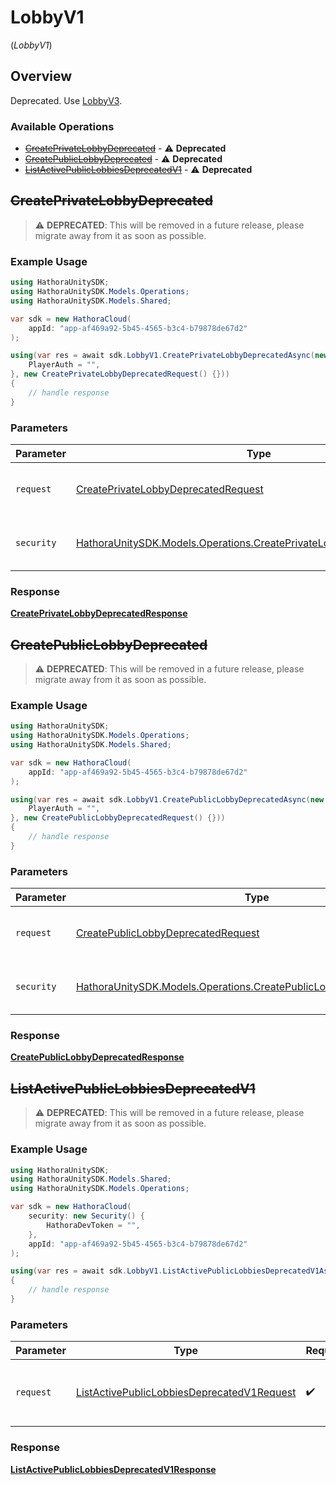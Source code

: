 # LobbyV1
(*LobbyV1*)

## Overview

Deprecated. Use [LobbyV3](https://hathora.dev/api#tag/LobbyV3).

### Available Operations

* [~~CreatePrivateLobbyDeprecated~~](#createprivatelobbydeprecated) - :warning: **Deprecated**
* [~~CreatePublicLobbyDeprecated~~](#createpubliclobbydeprecated) - :warning: **Deprecated**
* [~~ListActivePublicLobbiesDeprecatedV1~~](#listactivepubliclobbiesdeprecatedv1) - :warning: **Deprecated**

## ~~CreatePrivateLobbyDeprecated~~

> :warning: **DEPRECATED**: This will be removed in a future release, please migrate away from it as soon as possible.

### Example Usage

```csharp
using HathoraUnitySDK;
using HathoraUnitySDK.Models.Operations;
using HathoraUnitySDK.Models.Shared;

var sdk = new HathoraCloud(
    appId: "app-af469a92-5b45-4565-b3c4-b79878de67d2"
);

using(var res = await sdk.LobbyV1.CreatePrivateLobbyDeprecatedAsync(new CreatePrivateLobbyDeprecatedSecurity() {
    PlayerAuth = "",
}, new CreatePrivateLobbyDeprecatedRequest() {}))
{
    // handle response
}
```

### Parameters

| Parameter                                                                                                                                 | Type                                                                                                                                      | Required                                                                                                                                  | Description                                                                                                                               |
| ----------------------------------------------------------------------------------------------------------------------------------------- | ----------------------------------------------------------------------------------------------------------------------------------------- | ----------------------------------------------------------------------------------------------------------------------------------------- | ----------------------------------------------------------------------------------------------------------------------------------------- |
| `request`                                                                                                                                 | [CreatePrivateLobbyDeprecatedRequest](../../models/operations/CreatePrivateLobbyDeprecatedRequest.md)                                     | :heavy_check_mark:                                                                                                                        | The request object to use for the request.                                                                                                |
| `security`                                                                                                                                | [HathoraUnitySDK.Models.Operations.CreatePrivateLobbyDeprecatedSecurity](../../models/operations/CreatePrivateLobbyDeprecatedSecurity.md) | :heavy_check_mark:                                                                                                                        | The security requirements to use for the request.                                                                                         |


### Response

**[CreatePrivateLobbyDeprecatedResponse](../../models/operations/CreatePrivateLobbyDeprecatedResponse.md)**


## ~~CreatePublicLobbyDeprecated~~

> :warning: **DEPRECATED**: This will be removed in a future release, please migrate away from it as soon as possible.

### Example Usage

```csharp
using HathoraUnitySDK;
using HathoraUnitySDK.Models.Operations;
using HathoraUnitySDK.Models.Shared;

var sdk = new HathoraCloud(
    appId: "app-af469a92-5b45-4565-b3c4-b79878de67d2"
);

using(var res = await sdk.LobbyV1.CreatePublicLobbyDeprecatedAsync(new CreatePublicLobbyDeprecatedSecurity() {
    PlayerAuth = "",
}, new CreatePublicLobbyDeprecatedRequest() {}))
{
    // handle response
}
```

### Parameters

| Parameter                                                                                                                               | Type                                                                                                                                    | Required                                                                                                                                | Description                                                                                                                             |
| --------------------------------------------------------------------------------------------------------------------------------------- | --------------------------------------------------------------------------------------------------------------------------------------- | --------------------------------------------------------------------------------------------------------------------------------------- | --------------------------------------------------------------------------------------------------------------------------------------- |
| `request`                                                                                                                               | [CreatePublicLobbyDeprecatedRequest](../../models/operations/CreatePublicLobbyDeprecatedRequest.md)                                     | :heavy_check_mark:                                                                                                                      | The request object to use for the request.                                                                                              |
| `security`                                                                                                                              | [HathoraUnitySDK.Models.Operations.CreatePublicLobbyDeprecatedSecurity](../../models/operations/CreatePublicLobbyDeprecatedSecurity.md) | :heavy_check_mark:                                                                                                                      | The security requirements to use for the request.                                                                                       |


### Response

**[CreatePublicLobbyDeprecatedResponse](../../models/operations/CreatePublicLobbyDeprecatedResponse.md)**


## ~~ListActivePublicLobbiesDeprecatedV1~~

> :warning: **DEPRECATED**: This will be removed in a future release, please migrate away from it as soon as possible.

### Example Usage

```csharp
using HathoraUnitySDK;
using HathoraUnitySDK.Models.Shared;
using HathoraUnitySDK.Models.Operations;

var sdk = new HathoraCloud(
    security: new Security() {
        HathoraDevToken = "",
    },
    appId: "app-af469a92-5b45-4565-b3c4-b79878de67d2"
);

using(var res = await sdk.LobbyV1.ListActivePublicLobbiesDeprecatedV1Async(new ListActivePublicLobbiesDeprecatedV1Request() {}))
{
    // handle response
}
```

### Parameters

| Parameter                                                                                                           | Type                                                                                                                | Required                                                                                                            | Description                                                                                                         |
| ------------------------------------------------------------------------------------------------------------------- | ------------------------------------------------------------------------------------------------------------------- | ------------------------------------------------------------------------------------------------------------------- | ------------------------------------------------------------------------------------------------------------------- |
| `request`                                                                                                           | [ListActivePublicLobbiesDeprecatedV1Request](../../models/operations/ListActivePublicLobbiesDeprecatedV1Request.md) | :heavy_check_mark:                                                                                                  | The request object to use for the request.                                                                          |


### Response

**[ListActivePublicLobbiesDeprecatedV1Response](../../models/operations/ListActivePublicLobbiesDeprecatedV1Response.md)**

